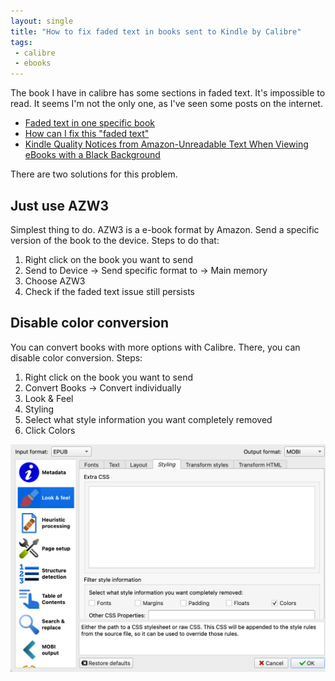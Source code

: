 ```yaml
---
layout: single
title: "How to fix faded text in books sent to Kindle by Calibre"
tags:
 - calibre
 - ebooks
---
```


The book I have in calibre has some sections in faded text. It's impossible to
read. It seems I'm not the only one, as I've seen some posts on the internet.

- [Faded text in one specific
book](https://www.reddit.com/r/kindle/comments/3mnih9/faded_text_in_one_specific_book/)
- [How can I fix this "faded text"](https://www.mobileread.com/forums/showthread.php?t=291780)
- [Kindle Quality Notices from Amazon-Unreadable Text When Viewing eBooks with a Black Background](https://www.authorimprints.com/kindle-quality-notices-amazon-unreadable-text-when-viewing-ebooks-black-background/)

There are two solutions for this problem.

## Just use AZW3

Simplest thing to do. AZW3 is a e-book format by Amazon. Send a specific version
of the book to the device. Steps to do that:

1. Right click on the book you want to send
2. Send to Device -> Send specific format to -> Main memory
3. Choose AZW3
4. Check if the faded text issue still persists

## Disable color conversion

You can convert books with more options with Calibre. There, you can disable
color conversion. Steps:

1. Right click on the book you want to send
2. Convert Books -> Convert individually
3. Look & Feel
4. Styling
5. Select what style information you want completely removed
6. Click Colors

![calibre look and feel screnshot](../assets/2022-05-24-calibre-look-feel.jpg)
